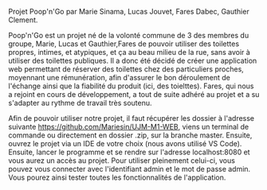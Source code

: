 Projet Poop'n'Go par Marie Sinama, Lucas Jouvet, Fares Dabec, Gauthier Clement.

Poop'n'Go est un projet né de la volonté commune de 3 des membres du groupe, Marie, Lucas et Gauthier,Fares de pouvoir utiliser des toilettes propres, intimes, et atypiques, et ça au beau milieu de la rue, sans avoir à utiliser des toilettes publiques. Il a donc été décidé de créer une application web permettant de réserver des toilettes chez des particuliers proches, moyennant une rémunération, afin d'assurer le bon déroulement de l'échange ainsi que la fiabilité du produit (ici, des toielttes).
Fares, qui nous a rejoint en cours de développement, a tout de suite adhéré au projet et a su s'adapter au rythme de travail très soutenu.

    
Afin de pouvoir utiliser notre projet, il faut récupérer les dossier à l'adresse suivante https://github.com/Mariesin/UJM-M1-WEB, viens un terminal de commande ou directement en dossier .zip, sur la branche master. Ensuite, ouvrez le projet via un IDE de votre choix (nous avons utilisé VS Code). Ensuite, lancer le programme et se rendre sur l'adresse localhost:8080 et vous aurez un accès au projet.
Pour utiliser pleinement celui-ci, vous pouvez vous connecter avec l'identifiant admin et le mot de passe admin. Vous pourez ainsi tester toutes les fonctionnalités de l'application. 



